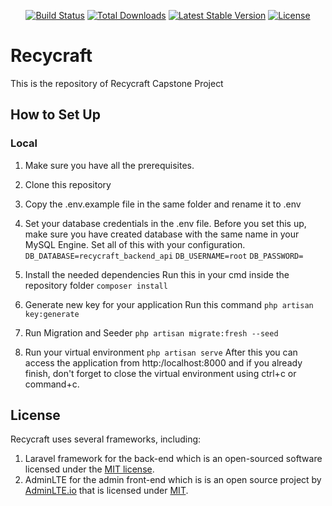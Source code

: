 <p align="center">
<a href="https://travis-ci.org/laravel/framework"><img src="https://travis-ci.org/laravel/framework.svg" alt="Build Status"></a>
<a href="https://packagist.org/packages/laravel/framework"><img src="https://img.shields.io/packagist/dt/laravel/framework" alt="Total Downloads"></a>
<a href="https://packagist.org/packages/laravel/framework"><img src="https://img.shields.io/packagist/v/laravel/framework" alt="Latest Stable Version"></a>
<a href="https://packagist.org/packages/laravel/framework"><img src="https://img.shields.io/packagist/l/laravel/framework" alt="License"></a>
</p>

# Recycraft
This is the repository of Recycraft Capstone Project

## How to Set Up
### Local
1. Make sure you have all the prerequisites. 
2. Clone this repository
3. Copy the .env.example file in the same folder and rename it to .env 
4. Set your database credentials in the .env file.
  Before you set this up, make sure you have created database with the same name in your MySQL Engine.
  Set all of this with your configuration.
  `DB_DATABASE=recycraft_backend_api`
  `DB_USERNAME=root`
  `DB_PASSWORD=`

5. Install the needed dependencies
  Run this in your cmd inside the repository folder
  `composer install`
6. Generate new key for your application
  Run this command
  `php artisan key:generate`
7. Run Migration and Seeder
  `php artisan migrate:fresh --seed`
8. Run your virtual environment
  `php artisan serve`
  After this you can access the application from http:/localhost:8000 and if you already finish, don't forget to close the virtual environment using ctrl+c or command+c.

## License
Recycraft uses several frameworks, including:
1. Laravel framework for the back-end which is an open-sourced software licensed under the [MIT license](https://opensource.org/licenses/MIT).
2. AdminLTE for the admin front-end which is is an open source project by [AdminLTE.io](https://adminlte.io) that is licensed under [MIT](https://opensource.org/licenses/MIT).

<!-- Color : #04DE7D -->